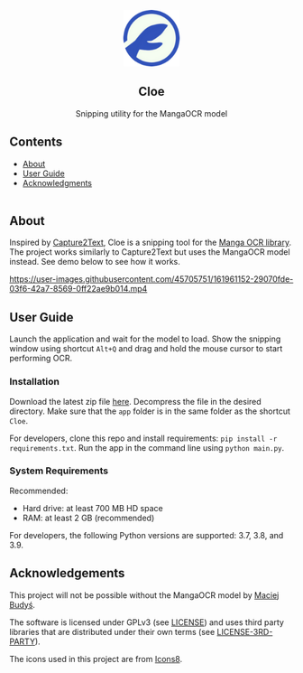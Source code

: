 <p align="center">
  <a href="" rel="noopener">
    <img width=100px height=100px src="doc/logo_doc.png" alt="Project logo">
  </a>
</p>
<h2 align="center">Cloe</h2>

<p align="center"> Snipping utility for the MangaOCR model </p>

## Contents
- [About](#about)
- [User Guide](#user_guide)
- [Acknowledgments](#acknowledgements)
</br></br>

## About <a name = "about"></a>
Inspired by [Capture2Text](http://capture2text.sourceforge.net/), Cloe is a snipping tool for the [Manga OCR library](https://pypi.org/project/manga-ocr/). The project works similarly to Capture2Text but uses the MangaOCR model instead. See demo below to see how it works.

https://user-images.githubusercontent.com/45705751/161961152-29070fde-03f6-42a7-8569-0ff22ae9b014.mp4

## User Guide  <a name="user_guide"></a>
Launch the application and wait for the model to load. Show the snipping window using shortcut `Alt+Q` and drag and hold the mouse cursor to start performing OCR.

### Installation <a name = "installation"></a>
Download the latest zip file [here](https://github.com/bluaxees/Cloe/releases/latest/). Decompress the file in the desired directory. Make sure that the `app` folder is in the same folder as the shortcut `Cloe`.

For developers, clone this repo and install requirements: `pip install -r requirements.txt`. Run the app in the command line using `python main.py`. 

### System Requirements

Recommended:
- Hard drive: at least 700 MB HD space
- RAM: at least 2 GB (recommended)

For developers, the following Python versions are supported: 3.7, 3.8, and 3.9.

## Acknowledgements <a name = "acknowledgements"></a>
This project will not be possible without the MangaOCR model by [Maciej Budyś](https://github.com/kha-white).

The software is licensed under GPLv3 (see [LICENSE](LICENSE.md)) and uses third party libraries that are distributed under their own terms (see [LICENSE-3RD-PARTY](LICENSE-3RD-PARTY.md)).

The icons used in this project are from [Icons8](https://icons8.com).
